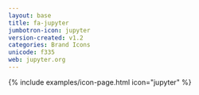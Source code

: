 ```yaml
---
layout: base
title: fa-jupyter
jumbotron-icon: jupyter
version-created: v1.2
categories: Brand Icons
unicode: f335
web: jupyter.org
---
```


{% include examples/icon-page.html icon="jupyter" %}
